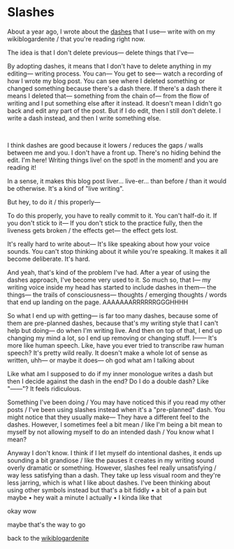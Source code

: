 # Slashes

About a year ago, I wrote about the [dashes](https://www.todepond.com/wikiblogarden/scrappy-fiddles/sharing/normalising/handwriting) that I use— write with on my wikiblogardenite / that you're reading right now.

The idea is that I don't delete previous— delete things that I've—

By adopting dashes, it means that I don't have to delete anything in my editing— writing process. You can— You get to see— watch a recording of how I wrote my blog post. You can see where I deleted something or changed something because there's a dash there. If there's a dash there it means I deleted that— something from the chain of— from the flow of writing and I put something else after it instead. It doesn't mean I didn't go back and edit any part of the post. But if I do edit, then I still don't delete. I write a dash instead, and then I write something else. 

<br>

I think dashes are good because it lowers / reduces the gaps / walls between me and you. I don't have a front up. There's no hiding behind the edit. I'm here! Writing things live! on the spot! in the moment! and you are reading it! 

In a sense, it makes this blog post liver... live-er... than before / than it would be otherwise. It's a kind of "live writing". 

But hey, to do it / this properly—

To do this properly, you have to really commit to it. You can't half-do it. If you don't stick to it— If you don't stick to the practice fully, then the liveness gets broken / the effects get— the effect gets lost. 

It's really hard to write about— It's like speaking about how your voice sounds. You can't stop thinking about it while you're speaking. It makes it all become deliberate. It's hard. 

And yeah, that's kind of the problem I've had. After a year of using the dashes approach, I've become very used to it. So much so, that I— my writing voice inside my head has started to include dashes in them— the things— the trails of consciousness— thoughts / emerging thoughts / words that end up landing on the page. AAAAAAARRRRRRGGGHHHH

So what I end up with getting— is far too many dashes, because some of them are pre-planned dashes, because that's my writing style that I can't help but doing— do when I'm writing live. And then on top of that, I end up changing my mind a lot, so I end up removing or changing stuff. I—— It's more like human speech. Like, have you ever tried to transcribe raw human speech? It's pretty wild really. It doesn't make a whole lot of sense as written, uhh— or maybe it does— oh god what am I talking about

Like what am I supposed to do if my inner monologue writes a dash but then I decide against the dash in the end? Do I do a double dash? Like "——"? It feels ridiculous.

Something I've been doing / You may have noticed this if you read my other posts / I've been using slashes instead when it's a "pre-planned" dash. You might notice that they usually make— They have a different feel to the dashes. However, I sometimes feel a bit mean / like I'm being a bit mean to myself by not allowing myself to do an intended dash / You know what I mean?

Anyway I don't know. I think if I let myself do intentional dashes, it ends up sounding a bit grandiose / like the pauses it creates in my writing sound overly dramatic or something. However, slashes feel really unsatisfying / way less satisfying than a dash. They take up less visual room and they're less jarring, which is what I like about dashes. I've been thinking about using other symbols instead but that's a bit fiddly • a bit of a pain but maybe • hey wait a minute I actually • I kinda like that

okay wow

maybe that's the way to go

back to the [wikiblogardenite](/wikiblogardenite)
